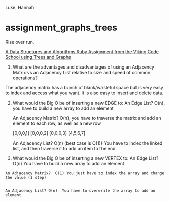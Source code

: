 Luke, Hannah

# assignment_graphs_trees
Rise over run.

[A Data Structures and Algorithms Ruby Assignment from the Viking Code School using Trees and Graphs](http://www.vikingcodeschool.com)



1.  What are the advantages and disadvantages of using an Adjacency Matrix vs an Adjacency List relative to size and speed of common operations?

The adjacency matrix has a bunch of blank/wasteful space but is very easy to index and access what you want.  It is also easy to insert and delete data.

2.  What would the Big O be of inserting a new EDGE to:
    An Edge List?  O(n), you have to build a new array to add an element
    
    An Adjacency Matrix?  O(n), you have to traverse the matrix and add an element to each row, as well as a new row

    [0,0,0,1]
    [0,0,0,2]
    [0,0,0,3]
    [4,5,6,7]
    
    An Adjacency List? O(n)   (best case is O(1))  You have to index the linked list, and then traverse it to add an item to the end

  3.  What would the Big O be of inserting a new VERTEX to:
    An Edge List?  O(n) You have to build a new array to add an element


    An Adjacency Matrix?  O(1) You just have to index the array and change the value (1 step)


    An Adjacency List? O(n)  You have to overwrite the array to add an element


    